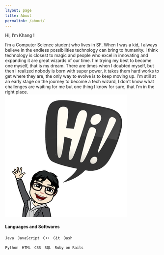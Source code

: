 ```yaml
---
layout: page
title: About 
permalink: /about/
---
```


 
Hi, I’m Khang !     

I’m a Computer Science student who lives in SF. When I was a kid, I always believe in the endless possibilities technology can bring to humanity. I think technology is closest to magic and people who excel in innovating and expanding it are great wizards of our time. I'm trying my best to become one myself, that is my dream. There are times when I doubted myself, but then I realized nobody is born with super power, it takes them hard works to get where they are, the only way to evolve is to keep moving up. I'm still at an early stage on the journey to become a tech wizard, I don't know what challenges are waiting for me but one thing I know for sure, that I'm in the right place.   
![emoji](https://github.com/percytran96/percytran96.github.io/blob/master/img/7974012-281413163_5-s4-v1.png)

#### Languages and Softwares
`Java`&nbsp;&nbsp;&nbsp;`JavaScript`&nbsp;&nbsp;&nbsp;`C++`&nbsp;&nbsp;&nbsp;`Git`&nbsp;&nbsp;&nbsp;`Bash`&nbsp;&nbsp;&nbsp;

`Python`&nbsp;&nbsp;&nbsp;`HTML`&nbsp;&nbsp;&nbsp;`CSS`&nbsp;&nbsp;&nbsp;`SQL`&nbsp;&nbsp;&nbsp;`Ruby on Rails`&nbsp;&nbsp;&nbsp;
